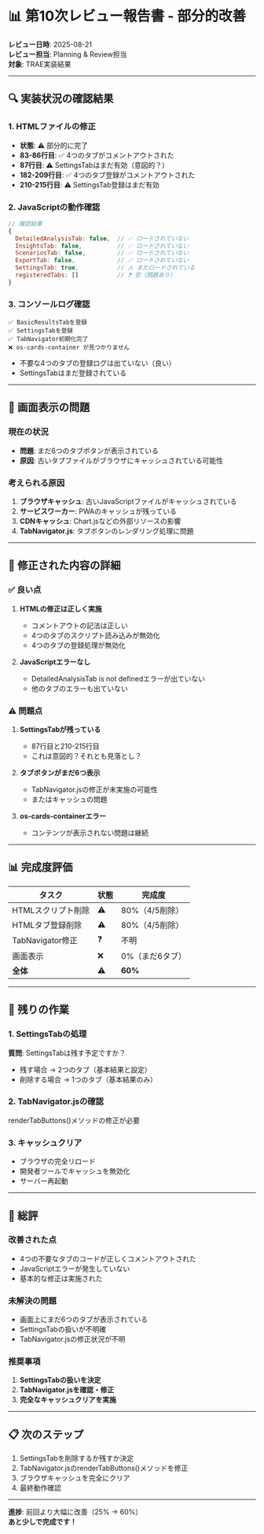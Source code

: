 # 📊 第10次レビュー報告書 - 部分的改善

**レビュー日時**: 2025-08-21  
**レビュー担当**: Planning & Review担当  
**対象**: TRAE実装結果

---

## 🔍 実装状況の確認結果

### 1. HTMLファイルの修正
- **状態**: ⚠️ 部分的に完了
- **83-86行目**: ✅ 4つのタブがコメントアウトされた
- **87行目**: ⚠️ SettingsTabはまだ有効（意図的？）
- **182-209行目**: ✅ 4つのタブ登録がコメントアウトされた
- **210-215行目**: ⚠️ SettingsTab登録はまだ有効

### 2. JavaScriptの動作確認
```javascript
// 確認結果
{
  DetailedAnalysisTab: false,  // ✅ ロードされていない
  InsightsTab: false,          // ✅ ロードされていない
  ScenariosTab: false,         // ✅ ロードされていない
  ExportTab: false,            // ✅ ロードされていない
  SettingsTab: true,           // ⚠️ まだロードされている
  registeredTabs: []           // ❓ 空（問題あり）
}
```

### 3. コンソールログ確認
```
✅ BasicResultsTabを登録
✅ SettingsTabを登録
✅ TabNavigator初期化完了
❌ os-cards-container が見つかりません
```
- 不要な4つのタブの登録ログは出ていない（良い）
- SettingsTabはまだ登録されている

---

## 📸 画面表示の問題

### 現在の状況
- **問題**: まだ6つのタブボタンが表示されている
- **原因**: 古いタブファイルがブラウザにキャッシュされている可能性

### 考えられる原因
1. **ブラウザキャッシュ**: 古いJavaScriptファイルがキャッシュされている
2. **サービスワーカー**: PWAのキャッシュが残っている
3. **CDNキャッシュ**: Chart.jsなどの外部リソースの影響
4. **TabNavigator.js**: タブボタンのレンダリング処理に問題

---

## 📝 修正された内容の詳細

### ✅ 良い点
1. **HTMLの修正は正しく実施**
   - コメントアウトの記法は正しい
   - 4つのタブのスクリプト読み込みが無効化
   - 4つのタブの登録処理が無効化

2. **JavaScriptエラーなし**
   - DetailedAnalysisTab is not definedエラーが出ていない
   - 他のタブのエラーも出ていない

### ⚠️ 問題点
1. **SettingsTabが残っている**
   - 87行目と210-215行目
   - これは意図的？それとも見落とし？

2. **タブボタンがまだ6つ表示**
   - TabNavigator.jsの修正が未実施の可能性
   - またはキャッシュの問題

3. **os-cards-containerエラー**
   - コンテンツが表示されない問題は継続

---

## 📊 完成度評価

| タスク | 状態 | 完成度 |
|--------|------|--------|
| HTMLスクリプト削除 | ⚠️ | 80%（4/5削除） |
| HTMLタブ登録削除 | ⚠️ | 80%（4/5削除） |
| TabNavigator修正 | ❓ | 不明 |
| 画面表示 | ❌ | 0%（まだ6タブ） |
| **全体** | ⚠️ | **60%** |

---

## 🎯 残りの作業

### 1. SettingsTabの処理
**質問**: SettingsTabは残す予定ですか？
- 残す場合 → 2つのタブ（基本結果と設定）
- 削除する場合 → 1つのタブ（基本結果のみ）

### 2. TabNavigator.jsの確認
renderTabButtons()メソッドの修正が必要

### 3. キャッシュクリア
- ブラウザの完全リロード
- 開発者ツールでキャッシュを無効化
- サーバー再起動

---

## 💬 総評

### 改善された点
- 4つの不要なタブのコードが正しくコメントアウトされた
- JavaScriptエラーが発生していない
- 基本的な修正は実施された

### 未解決の問題
- 画面上にまだ6つのタブが表示されている
- SettingsTabの扱いが不明確
- TabNavigator.jsの修正状況が不明

### 推奨事項
1. **SettingsTabの扱いを決定**
2. **TabNavigator.jsを確認・修正**
3. **完全なキャッシュクリアを実施**

---

## 📋 次のステップ

1. SettingsTabを削除するか残すか決定
2. TabNavigator.jsのrenderTabButtons()メソッドを修正
3. ブラウザキャッシュを完全にクリア
4. 最終動作確認

---

**進捗**: 前回より大幅に改善（25% → 60%）  
**あと少しで完成です！**